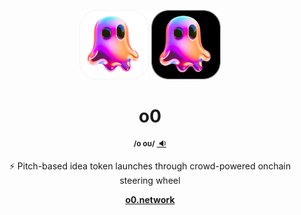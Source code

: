 <p align="center">
    <img width="22%" src="assets/logo-light.png#gh-light-mode-only">
    <img width="22%" src="assets/logo-dark.png#gh-dark-mode-only">
</p>
<div>
    <h1 align="center">o0</h1>
    <p align="center">
      <sup><b>/o oʊ/ <a target="_blank" href="https://github.com/user-attachments/assets/0f0f57b4-6542-4a6e-a179-83b158587dd1">&nbsp;🔉</a></b></sup>
    </p>
    <p align="center">
      ⚡ Pitch-based idea token launches through crowd-powered onchain steering wheel
    </p>
    <p align="center">
      <strong><a href="https://o0.network">o0.network</a></strong>
    </p>
</div>
